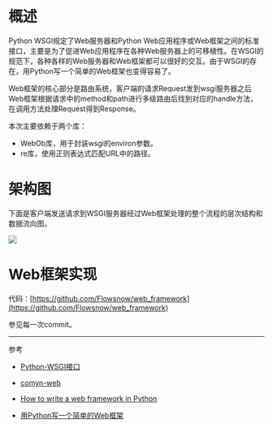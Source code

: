 # 概述

Python WSGI规定了Web服务器和Python Web应用程序或Web框架之间的标准接口，主要是为了促进Web应用程序在各种Web服务器上的可移植性。在WSGI的规范下，各种各样的Web服务器和Web框架都可以很好的交互。由于WSGI的存在，用Python写一个简单的Web框架也变得容易了。

Web框架的核心部分是路由系统，客户端的请求Request发到wsgi服务器之后Web框架根据请求中的method和path进行多级路由后找到对应的handle方法，在调用方法处理Request得到Response。

本次主要依赖于两个库：

- WebOb库，用于封装wsgi的environ参数。
- re库，使用正则表达式匹配URL中的路径。

# 架构图

下面是客户端发送请求到WSGI服务器经过Web框架处理的整个流程的层次结构和数据流向图。

![](http://7xpzxw.com1.z0.glb.clouddn.com//image/Web%E6%A1%86%E6%9E%B6%E5%B1%82%E6%AC%A1%E7%BB%93%E6%9E%84%E5%9B%BE.jpg)

# Web框架实现

代码：[https://github.com/Flowsnow/web_framework](https://github.com/Flowsnow/web_framework)

参见每一次commit。

---

参考

- [Python-WSGI接口](http://flowsnow.net/2017/04/07/Python-WSGI%E6%8E%A5%E5%8F%A3/)


- [comyn-web](https://coding.net/u/comyn/p/web/git)


- [How to write a web framework in Python](http://anandology.com/blog/how-to-write-a-web-framework-in-python/)
- [用Python写一个简单的Web框架](http://www.cnblogs.com/russellluo/p/3338616.html)